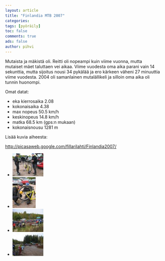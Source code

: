 ```yaml
---
layout: article
title: "Finlandia MTB 2007"
categories:
tags: [pyöräily]
toc: false
comments: true
ads: false
author: pihvi
---
```


Mutaista ja mäkistä oli. Reitti oli nopeampi kuin viime vuonna, mutta
mutaiset mäet taluttaen vei aikaa. Viime vuodesta oma aika parani vain
14 sekunttia, mutta sijoitus nousi 34 pykälää ja ero kärkeen väheni 27
minuuttia viime vuodesta. 2004 oli samanlainen mutalällikeli ja silloin
oma aika oli tunnin huonompi.

Omat datat:

-   eka kierrosaika 2.08
-   kokonaisaika 4.38
-   max nopeus 50.5 km/h
-   keskinopeus 14.8 km/h
-   matka 68.5 km (gps:n mukaan)
-   kokonaisnousu 1281 m

Lisää kuvia aiheesta:

<http://picasaweb.google.com/fillarilahti/Finlandia2007/>

<div class="image-gallery" markdown="1">

-   [![](/images/finlandia-mtb-2007/Thumbnails/IMG_4491.JPG)](/images/finlandia-mtb-2007/IMG_4491.JPG)
-   [![](/images/finlandia-mtb-2007/Thumbnails/IMG_4493.JPG)](/images/finlandia-mtb-2007/IMG_4493.JPG)
-   [![](/images/finlandia-mtb-2007/Thumbnails/IMG_4495.JPG)](/images/finlandia-mtb-2007/IMG_4495.JPG)
-   [![](/images/finlandia-mtb-2007/Thumbnails/IMG_4499.JPG)](/images/finlandia-mtb-2007/IMG_4499.JPG)

</div>
